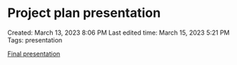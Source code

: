 # Project plan presentation

Created: March 13, 2023 8:06 PM
Last edited time: March 15, 2023 5:21 PM
Tags: presentation

[Final presentation](https://docs.google.com/presentation/d/1y5n8N2UZbM7Vm2aQ6Q3oO5NsuPEOay64vHlraTU_DN4/edit?usp=sharing)